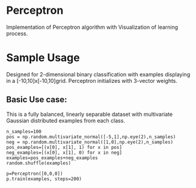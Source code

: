 # Perceptron
Implementation of Perceptron algorithm with Visualization of learning process. 

# Sample Usage 

Designed for 2-dimensional binary classification with examples displaying in a [-10,10]x[-10,10]grid.  Perceptron initializes with 3-vector weights.


## Basic Use case: 

This is a fully balanced, linearly separable dataset with multivariate Gaussian distributed examples from each class.  

    n_samples=100
    pos = np.random.multivariate_normal([-5,1],np.eye(2),n_samples)
    neg = np.random.multivariate_normal([1,0],np.eye(2),n_samples)
    pos_examples=[(x[0], x[1], 1) for x in pos]
    neg_examples=[(x[0], x[1], 0) for x in neg]
    examples=pos_examples+neg_examples
    random.shuffle(examples)

    p=Perceptron([0,0,0])
    p.train(examples, steps=200)
